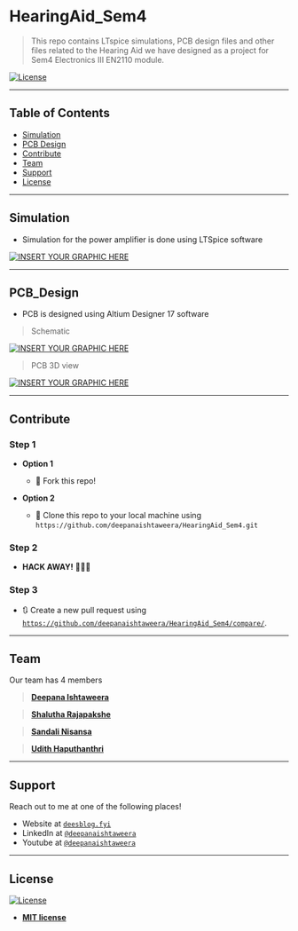 # HearingAid_Sem4

> This repo contains LTspice simulations, PCB design files and other files related to the Hearing Aid we have designed as a project for Sem4 Electronics III EN2110 module.

[![License](http://img.shields.io/:license-mit-blue.svg?style=flat-square)](http://badges.mit-license.org)

---

## Table of Contents

- [Simulation](#simulation)
- [PCB Design](#pcb_design)
- [Contribute](#contribute)
- [Team](#team)
- [Support](#support)
- [License](#license)

---

## Simulation

- Simulation for the power amplifier is done using LTSpice software

[![INSERT YOUR GRAPHIC HERE](https://github.com/deepanaishtaweera/HearingAid_Sem4/blob/master/Photos/LTSpice_Circuit.png?s=800)]()

---

## PCB_Design

- PCB is designed using Altium Designer 17 software

> Schematic

[![INSERT YOUR GRAPHIC HERE](https://github.com/deepanaishtaweera/HearingAid_Sem4/blob/master/Photos/PCB_Schematic.png?s=800)]()

> PCB 3D view

[![INSERT YOUR GRAPHIC HERE](https://github.com/deepanaishtaweera/HearingAid_Sem4/blob/master/Photos/PCB_3D.png?s=800)]()




---

## Contribute

### Step 1

- **Option 1**
    - 🍴 Fork this repo!

- **Option 2**
    - 👯 Clone this repo to your local machine using `https://github.com/deepanaishtaweera/HearingAid_Sem4.git`

### Step 2

- **HACK AWAY!** 🔨🔨🔨

### Step 3

- 🔃 Create a new pull request using <a href="https://github.com/deepanaishtaweera/HearingAid_Sem4/compare/" target="_blank">`https://github.com/deepanaishtaweera/HearingAid_Sem4/compare/`</a>.

---

## Team

Our team has 4 members

> <a href="https://github.com/deepanaishtaweera" target="_blank">**Deepana Ishtaweera**</a> 

> <a href="https://github.com/ShaluthaRajapakshe" target="_blank">**Shalutha Rajapakshe**</a> 

> <a href="https://github.com/SandaliL" target="_blank">**Sandali Nisansa**</a> 

> <a href="https://github.com/udithhaputhanthri" target="_blank">**Udith Haputhanthri**</a>

---

## Support

Reach out to me at one of the following places!

- Website at <a href="http://deesblog.fyi" target="_blank">`deesblog.fyi`</a>
- LinkedIn at <a href="https://www.linkedin.com/in/deepanaishtaweera/" target="_blank">`@deepanaishtaweera`</a>
- Youtube at <a href="https://www.youtube.com/user/deepanaishtaweera" target="_blank">`@deepanaishtaweera`</a>

---

## License

[![License](http://img.shields.io/:license-mit-blue.svg?style=flat-square)](http://badges.mit-license.org)

- **[MIT license](http://opensource.org/licenses/mit-license.php)**
